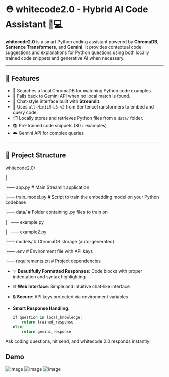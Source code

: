 # ⛑️ whitecode2.0 - Hybrid AI Code Assistant 🤖💻

**whitecode2.0** is a smart Python coding assistant powered by **ChromaDB**, **Sentence Transformers**, and **Gemini**. It provides contextual code suggestions and explanations for Python questions using both locally trained code snippets and generative AI when necessary.

---

## 🚀 Features

- 🔎 Searches a local ChromaDB for matching Python code examples.
- 🤖 Falls back to Gemini API when no local match is found.
- 💬 Chat-style interface built with **Streamlit**.
- 🧠 Uses `all-MiniLM-L6-v2` from SentenceTransformers to embed and query code.
- 🗂️ Locally stores and retrieves Python files from a `data/` folder.
- 📚 Pre-trained code snippets (80+ examples)
- ☁️ Gemini API for complex queries
---

## 🧱 Project Structure

whitecode2.0/

│

├── app.py # Main Streamlit application

├── train_model.py # Script to train the embedding model on your Python codebase

├── data/ # Folder containing .py files to train on

│ └── example.py

│ └── example2.py

├── models/ # ChromaDB storage (auto-generated)

├── .env # Environment file with API keys

└── requirements.txt # Project dependencies


    
- ✨ **Beautifully Formatted Responses**: Code blocks with proper indentation and syntax highlighting
- 🌐 **Web Interface**: Simple and intuitive chat-like interface
- 🔒 **Secure**: API keys protected via environment variables


- **Smart Response Handling**:
  ```python
  if question in local_knowledge:
      return trained_response
  else:
      return gemini_response

Ask coding questions, hit send, and whitecode 2.0 responds instantly!
## Demo
![image](https://github.com/user-attachments/assets/7d9d94f0-1907-4ec9-ad41-d824756b7e15)
![image](https://github.com/user-attachments/assets/1a939f3f-2f1e-48df-8c8e-85e0f35afd05)
![image](https://github.com/user-attachments/assets/c59a08de-b3e6-4a32-b7cf-bd59b1f8c715)




